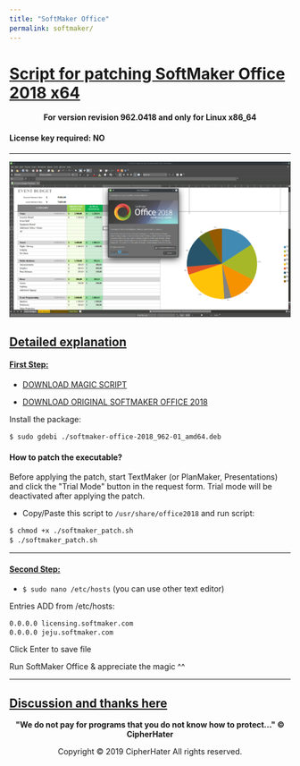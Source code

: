 ```yaml
---
title: "SoftMaker Office"
permalink: softmaker/
---
```


# [Script for patching SoftMaker Office 2018 x64]()

<center>
	<p><b>
		For version revision 962.0418 and only for Linux x86_64
	</b></p>
</center>

#### License key required: NO

---

![SOFMAKER](images/office.jpg)


## [Detailed explanation]()


#### [First Step:]()


- [DOWNLOAD MAGIC SCRIPT](https://raw.githubusercontent.com/cipherhater/CipherHater/master/softmaker_patch.sh)

- [DOWNLOAD ORIGINAL SOFTMAKER OFFICE 2018](https://github.com/cipherhaterteam/CipherHater/raw/master/orig/softmaker-office-2018_962-01_amd64.deb)


Install the package:

```bash
$ sudo gdebi ./softmaker-office-2018_962-01_amd64.deb
```

#### How to patch the executable? 

Before applying the patch, start TextMaker (or PlanMaker, Presentations) and click the "Trial Mode" button in the request form.
Trial mode will be deactivated after applying the patch.


- Copy/Paste this script to `/usr/share/office2018` and run script:

```bash
$ chmod +x ./softmaker_patch.sh
$ ./softmaker_patch.sh
```

---

#### [Second Step:]()

 - ```$ sudo nano /etc/hosts``` (you can use other text editor)

Entries ADD from /etc/hosts:

```
0.0.0.0 licensing.softmaker.com
0.0.0.0 jeju.softmaker.com
```
 
Click Enter to save file


 Run SoftMaker Office & appreciate the magic ^^
 
---

## [Discussion and thanks here](https://gist.github.com/cipherhater/4e75d4e4551db171de03e9618456a7ea)

<center>
    <p><b>
	"We do not pay for programs that you do not know how to protect..." &copy; CipherHater
    </b></p>
</center>

<center>
    <p>
	Copyright &copy; 2019 CipherHater All rights reserved.
    </p>
</center>
